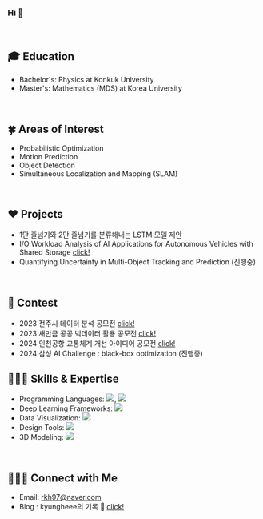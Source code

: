 ### Hi 👋
</br>

## 🎓 Education

- Bachelor's: Physics at Konkuk University
- Master's: Mathematics (MDS) at Korea University
</br>

## 🍀 Areas of Interest
- Probabilistic Optimization
- Motion Prediction
- Object Detection
- Simultaneous Localization and Mapping (SLAM)

</br>

## ❤️ **Projects** 
- 1단 줄넘기와 2단 줄넘기를 분류해내는 LSTM 모델 제안
- I/O Workload Analysis of AI Applications for Autonomous Vehicles with Shared Storage [click!](https://aiml-k.github.io/publication/2024kcc-roh-kim-lee-lee-jin-lee/)
- Quantifying Uncertainty in Multi-Object Tracking and Prediction (진행중) 

</br>

## 🚀 **Contest**
- 2023 전주시 데이터 분석 공모전 [click!](https://github.com/kyungheee/2023_Jeonju_Data_Analysis_Competition)
- 2023 새만금 공공 빅데이터 활용 공모전 [click!](https://github.com/kyungheee/2023_Saemangeum_Data_Analysis_Competition)
- 2024 인천공항 교통체계 개선 아이디어 공모전 [click!](https://github.com/kyungheee/2024-Incheon-International-Airport-MaaS-Project)
- 2024 삼성 AI Challenge : black-box optimization (진행중)



## 👩🏻‍💻 Skills & Expertise
- Programming Languages: <img src="https://img.shields.io/badge/python-3776AB?style=plastic&logo=Python&logoColor=white"/>, <img src="https://img.shields.io/badge/C-A8B9CC?style=plastic&logo=C&logoColor=white"/>
- Deep Learning Frameworks: <img src="https://img.shields.io/badge/pytorch-DD0700?style=plastic&logo=pytorch&logoColor=white"/>
- Data Visualization: <img src="https://img.shields.io/badge/Tableau-004088?style=plastic&logo=Tableau&logoColor=white"/>
- Design Tools: <img src="https://img.shields.io/badge/Figma-F24E1E?style=plastic&logo=Figma&logoColor=white"/>
- 3D Modeling: <img src="https://img.shields.io/badge/Blender-E87D0D?style=plastic&logo=Blender&logoColor=white"/>

</br>

## 🙋🏻‍♀️ Connect with Me
- Email: rkh97@naver.com
- Blog : kyungheee의 기록 🍊 [click!](https://kyungheee97.tistory.com/)

<!--
**kyungheee/kyungheee** is a ✨ _special_ ✨ repository because its `README.md` (this file) appears on your GitHub profile.

Here are some ideas to get you started:

- 🔭 I’m currently working on ...
- 🌱 I’m currently learning ...
- 👯 I’m looking to collaborate on ...
- 🤔 I’m looking for help with ...
- 💬 Ask me about ...
- 📫 How to reach me: ...
- 😄 Pronouns: ...
- ⚡ Fun fact: ...
-->
